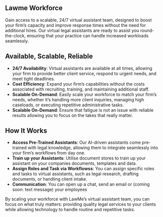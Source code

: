 ## Lawme Workforce 

Gain access to a scalable, 24/7 virtual assistant team, designed to boost your firm’s capacity and improve response times without the need for additional hires. Our virtual legal assistants are ready to assist you round-the-clock, ensuring that your practice can handle increased workloads seamlessly.

## Available, Scalable, Reliable
- **24/7 Availability**: Virtual assistants are available at all times, allowing your firm to provide better client service, respond to urgent needs, and meet tight deadlines.
- **Cost Efficiency**: Expand your firm’s capabilities without the costs associated with recruiting, training, and maintaining additional staff.
- **Scalable On-Demand**: Easily scale your workforce to match your firm’s needs, whether it’s handling more client inquiries, managing high caseloads, or executing repetitive administrative tasks.
- **Scalable On-Demand**: Ensure that fatigue is not an issue with reliable results allowing you to focus on the takes that really matter.

## How It Works
- **Access Pre-Trained Assistants**: Our AI-driven assistants come pre-trained with legal knowledge, allowing them to integrate seamlessly into your firm’s workflows from day one. 
- **Train up your Assistants**: Utilise document stores to train up your assistant on your companies documents, templates and data.
- **Assign Roles and Task via Workflowss**: You can assign specific roles and tasks to virtual assistants, such as legal research, drafting documents, or handling client intake.
- **Communication**: You can open up a chat, send an email or (coming soon: text message) your employees

By scaling your workforce with LawMe’s virtual assistant team, you can focus on what truly matters: providing quality legal services to your clients while allowing technology to handle routine and repetitive tasks.

